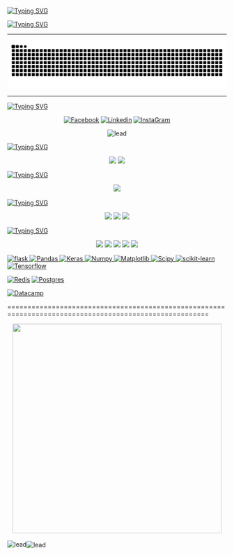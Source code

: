 [![Typing SVG](https://readme-typing-svg.demolab.com?font=Dancing+Script&size=25&duration=10000&pause=1000&color=F72C0F&background=110CFF00&center=true&vCenter=true&multiline=true&width=1000&lines=Hello!+My+name+is+Kateryna+Dehtiarova)](https://git.io/typing-svg)

[![Typing SVG](https://readme-typing-svg.demolab.com?font=Dancing+Script&size=25&duration=10000&pause=1000&color=25F70B&background=110CFF00&center=true&vCenter=true&multiline=true&width=1000&lines=I'm+a+Python+%F0%9F%90%8D+developer+from+Ukraine+%F0%9F%94%86)](https://git.io/typing-svg)
************************************************************************************************************
<!--🐍📈SNAKEGRAPH / 🌐WEBSITE: https://github.com/Platane/snk -->
<picture>
  <source media="(prefers-color-scheme: dark)" srcset="https://raw.githubusercontent.com/D3vil0p3r/D3vil0p3r/output/github-contribution-grid-snake-dark.svg" />
  <source media="(prefers-color-scheme: light)" srcset="https://raw.githubusercontent.com/D3vil0p3r/D3vil0p3r/output/github-contribution-grid-snake.svg" />
  <img alt="github-snake" src="https://raw.githubusercontent.com/D3vil0p3r/D3vil0p3r/output/github-contribution-grid-snake.svg" />
</picture>

************************************************************************************************************

[![Typing SVG](https://readme-typing-svg.demolab.com?font=Croissant+One&pause=1000&color=05F70A&width=435&lines=Find+me+on+Social+Media)](https://git.io/typing-svg)

<p align="center">
 <a target="_blank" href="https://facebook.com/glamourycat"><img width="50px" src="https://i.ibb.co/mCWS8dP/Facebook.png" alt="Facebook" border="0"></a>
<a target="_blank" href="https://linkedin.com/in/kateryna-dehtiarova-885248175"><img width="50px" src="https://i.ibb.co/y5PbksN/Linkedin.png" alt="Linkedin" border="0"></a>
<a target="_blank" href="https://instagram.com/"><img width="50px" src="https://i.ibb.co/HNZ3rrt/Insta-Gram.png" alt="InstaGram" border="0"></a>
 </p>


<p align="center"> <img src="https://komarev.com/ghpvc/?username=KetrinDG&label=Profile%20views&color=0e75b6&style=plastic" alt="lead" /> </p>


[![Typing SVG](https://readme-typing-svg.demolab.com?font=Croissant+One&pause=1000&color=05F70A&width=435&lines=Languages+I+Use%3A)](https://git.io/typing-svg)

<p align="center">
  <img src="https://media3.giphy.com/media/E4kjYvAnTjh45ML3TO/200w.webp" width="100">
  <img src="https://media3.giphy.com/media/ObGednmgVyuihFl1cg/200w.webp" width="100">
</p>

[![Typing SVG](https://readme-typing-svg.demolab.com?font=Croissant+One&pause=1000&color=05F70A&width=435&lines=Libraries+%26+Frameworks+I+Use%3A)](https://git.io/typing-svg)

<p align="center">
  <img src="https://media3.giphy.com/media/ZvU5gJBGbAwZW49M3f/200w.webp" width="100">
</p>

[![Typing SVG](https://readme-typing-svg.demolab.com?font=Croissant+One&pause=1000&color=05F70A&width=435&lines=Databases+I+Use%3A)](https://git.io/typing-svg)



<p align="center">
  <img src="https://media3.giphy.com/media/V8y1y1FzxDETVUtQE4/200.webp" width="100">
  <img src="https://media3.giphy.com/media/C8Tij3iox3coBSqVWE/200.webp" width="100">
  <img src="https://media3.giphy.com/media/tAjb5pyCEBhEb8jWxC/200.webp" width="100">
</p>

[![Typing SVG](https://readme-typing-svg.demolab.com?font=Croissant+One&pause=1000&color=05F70A&width=435&lines=Tools+I+Use%3A)](https://git.io/typing-svg)

<p align="center">
  <img src="https://i.giphy.com/media/cYU6YcPE5YlJxh6otp/200.webp" width="100">
  <img src="https://i.giphy.com/media/KzJkzjggfGN5Py6nkT/200.webp" width="100">
  <img src="https://i.giphy.com/media/IdyAQJVN2kVPNUrojM/200.webp" width="100">
  <img src="https://i.giphy.com/media/kH1DBkPNyZPOk0BxrM/200.webp" width="100">
  <img src="https://i.giphy.com/media/THHeqBcZnprb9zJNnO/200.webp" width="100">
</p>



<p align="left"> 

<a href="https://flask.palletsprojects.com/en/2.2.x/" target="_blank" rel="noreferrer"> <img src="https://i0.wp.com/www.jumpingrivers.com/blog/python-api-deployment-rstudio-flask/flask.png?w=400&ssl=1" alt="flask" width="50" height="30"/> </a> 
<a href="https://pandas.pydata.org/" target="_blank" rel="noreferrer"> <img src="https://img.shields.io/badge/pandas-%23150458.svg?style=for-the-badge&logo=pandas&logoColor=white" alt="Pandas" width="50" height="30"/> </a> 
<a href="https://keras.io/" target="_blank" rel="noreferrer"> <img src="https://img.shields.io/badge/Keras-%23D00000.svg?style=for-the-badge&logo=Keras&logoColor=white" alt="Keras" width="50" height="30"/> </a> 
<a href="https://numpy.org/" target="_blank" rel="noreferrer"> <img src="https://img.shields.io/badge/numpy-%23013243.svg?style=for-the-badge&logo=numpy&logoColor=white" alt="Numpy" width="50" height="30"/> </a> 
<a href="https://matplotlib.org/" target="_blank" rel="noreferrer"> <img src="https://img.shields.io/badge/Matplotlib-%23ffffff.svg?style=for-the-badge&logo=Matplotlib&logoColor=black" alt="Matplotlib" width="50" height="30"/> </a> 
<a href="https://scipy.org/" target="_blank" rel="noreferrer"> <img src="https://img.shields.io/badge/SciPy-%230C55A5.svg?style=for-the-badge&logo=scipy&logoColor=%white" alt="Scipy" width="50" height="30"/> </a> 
<a href="https://scikit-learn.org/stable/" target="_blank" rel="noreferrer"> <img src="https://img.shields.io/badge/scikit--learn-%23F7931E.svg?style=for-the-badge&logo=scikit-learn&logoColor=white" alt="scikit-learn" width="50" height="30"/> </a> 
<a href="https://www.tensorflow.org/" target="_blank" rel="noreferrer"> <img src="https://img.shields.io/badge/TensorFlow-%23FF6F00.svg?style=for-the-badge&logo=TensorFlow&logoColor=white" alt="Tensorflow" width="50" height="30"/> </a>

<a href="https://redis.io/" target="_blank" rel="noreferrer"> <img src="https://img.shields.io/badge/redis-%23DD0031.svg?style=for-the-badge&logo=redis&logoColor=white" alt="Redis" width="50" height="30"/></a>
<a href="https://www.tutorialspoint.com/postgresql/postgresql_python.htm" target="_blank" rel="noreferrer"> <img src="https://img.shields.io/badge/postgres-%23316192.svg?style=for-the-badge&logo=postgresql&logoColor=white" alt="Postgres" width="50" height="30"/></a>
 

<a href="https://app.datacamp.com/" target="_blank" rel="noreferrer"> <img src="https://img.shields.io/badge/Datacamp-05192D?style=for-the-badge&logo=datacamp&logoColor=03E860" alt="Datacamp" width="60" height="30"/> </a>
</p>


========================================================================================================


<p align="center"><img src="https://media3.giphy.com/media/ZuOMrNqKyYt218kKq6/200w.webp" width="480" height="480"></p>


<p><img align="left" src="https://github-readme-stats.vercel.app/api/top-langs?username=KetrinDG&show_icons=true&theme=dracula&locale=en&layout=compact" alt="lead" height="160" /></p>
<p><img align="center" src="https://github-readme-stats.vercel.app/api?username=KetrinDG&show_icons=true&theme=dracula&locale=en&hide_border=true" alt="lead" height="160"/></p>
